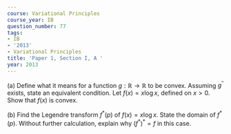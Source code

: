 ```yaml
---
course: Variational Principles
course_year: IB
question_number: 77
tags:
- IB
- '2013'
- Variational Principles
title: 'Paper 1, Section I, A '
year: 2013
---
```




(a) Define what it means for a function $g: \mathbb{R} \rightarrow \mathbb{R}$ to be convex. Assuming $g^{\prime \prime}$ exists, state an equivalent condition. Let $f(x)=x \log x$, defined on $x>0$. Show that $f(x)$ is convex.

(b) Find the Legendre transform $f^{*}(p)$ of $f(x)=x \log x$. State the domain of $f^{*}(p)$. Without further calculation, explain why $\left(f^{*}\right)^{*}=f$ in this case.